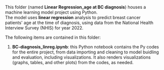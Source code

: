 This folder (named **Linear Regression_age at BC diagnosis**) houses a machine learning model project using Python.  
The model uses **linear regression** analysis to predict breast cancer patients' age at the time of diagnosis, using data from the National Health Interview Survey (NHIS) for year 2022.

The following items are contained in this folder:  
1. **BC-diagnosis_linreg.ipynb**: this Python notebook contains the Py codes for the entire project, from data importing and cleaning to model buidling and evaluation, including visualizations. It also renders visualizations (graphs, tables, and other plots) from the codes, as needed.

